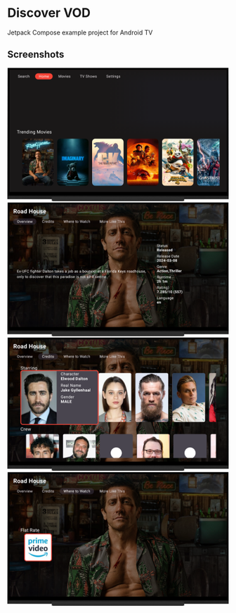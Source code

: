 # Discover VOD

Jetpack Compose example project for Android TV

## Screenshots

![Home](screenshots/home.png)
![Details](screenshots/overview.png)
![Credits](screenshots/credits.png)
![Where To Watch](screenshots/wheretowatch.png)

